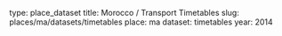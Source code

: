 type: place_dataset
title: Morocco / Transport Timetables
slug: places/ma/datasets/timetables
place: ma
dataset: timetables
year: 2014
